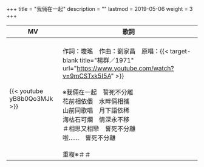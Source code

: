 +++
title = "我倆在一起"
description = ""
lastmod = 2019-05-06
weight = 3
+++

MV  | 歌詞  
--------------|-------
{{< youtube yB8b0Qo3MJk >}}|<br/>作詞：瓊瑤　作曲：劉家昌　原唱：{{< target-blank title="楊群／1971" url="https://www.youtube.com/watch?v=9mCSTxk5I5A" >}}<br/><br/>※我倆在一起　誓死不分離<br/>花前相依偎　水畔倆相攜<br/>山前同歌唱　月下語依稀<br/>海枯石可爛　情深永不移<br/>＃相思又相戀　誓死不分離<br/>啦……　誓死不分離<br/><br/>重複※＃＃
